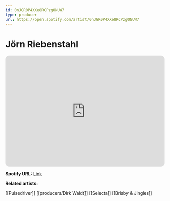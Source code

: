 ```yaml
---
id: 0nJGR0P4XXe8RCPzgONUW7
type: producer
url: https://open.spotify.com/artist/0nJGR0P4XXe8RCPzgONUW7
---
```

# Jörn Riebenstahl

<iframe style="border-radius:12px" src="https://open.spotify.com/embed/artist/0nJGR0P4XXe8RCPzgONUW7" width="100%" height="352" frameBorder="0" allowfullscreen="" allow="autoplay; clipboard-write; encrypted-media; fullscreen; picture-in-picture" loading="lazy"></iframe>

**Spotify URL:** [Link](https://open.spotify.com/artist/0nJGR0P4XXe8RCPzgONUW7)

**Related artists:**

[[Pulsedriver]]
[[producers/Dirk Waldt]]
[[Selecta]]
[[Brisby & Jingles]]
